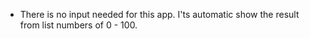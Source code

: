 - There is no input needed for this app. I'ts automatic show the result from list numbers of 0 - 100.